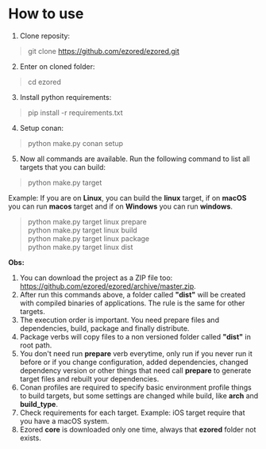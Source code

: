 # How to use

1. Clone reposity:
> git clone https://github.com/ezored/ezored.git

2. Enter on cloned folder:
> cd ezored

3. Install python requirements:
> pip install -r requirements.txt

4. Setup conan:
> python make.py conan setup

5. Now all commands are available. Run the following command to list all targets that you can build:
> python make.py target

Example: If you are on **Linux**, you can build the **linux** target, if on **macOS** you can run **macos** target and if on **Windows** you can run **windows**.

> python make.py target linux prepare  
> python make.py target linux build  
> python make.py target linux package  
> python make.py target linux dist  

**Obs:**

1. You can download the project as a ZIP file too: https://github.com/ezored/ezored/archive/master.zip.
2. After run this commands above, a folder called **"dist"** will be created with compiled binaries of applications. The rule is the same for other targets.
3. The execution order is important. You need prepare files and dependencies, build, package and finally distribute.
4. Package verbs will copy files to a non versioned folder called **"dist"** in root path.
5. You don't need run **prepare** verb everytime, only run if you never run it before or if you change configuration, added dependencies, changed dependency version or other things that need call **prepare** to generate target files and rebuilt your dependencies.
6. Conan profiles are required to specify basic environment profile things to build targets, but some settings are changed while build, like **arch** and **build_type**.
7. Check requirements for each target. Example: iOS target require that you have a macOS system.
8. Ezored **core** is downloaded only one time, always that **ezored** folder not exists.
